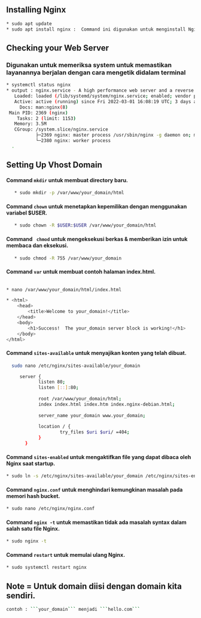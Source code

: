 ## Installing Nginx
``` bash
* sudo apt update
* sudo apt install nginx :  Command ini digunakan untuk menginstall Nginx.

```
## Checking your Web Server
### Digunakan untuk memeriksa system untuk memastikan layanannya berjalan dengan cara mengetik didalam terminal
``` bash
* systemctl status nginx
* output : nginx.service - A high performance web server and a reverse proxy server
   Loaded: loaded (/lib/systemd/system/nginx.service; enabled; vendor preset: enabled)
   Active: active (running) since Fri 2022-03-01 16:08:19 UTC; 3 days ago
     Docs: man:nginx(8)
 Main PID: 2369 (nginx)
    Tasks: 2 (limit: 1153)
   Memory: 3.5M
   CGroup: /system.slice/nginx.service
           ├─2369 nginx: master process /usr/sbin/nginx -g daemon on; master_process on;
           └─2380 nginx: worker process
  .
```
## Setting Up Vhost Domain
#### Command ```mkdir``` untuk membuat directory baru.
``` bash
   * sudo mkdir -p /var/www/your_domain/html
```
#### Command ```chown``` untuk menetapkan kepemilikan dengan menggunakan variabel $USER.
``` bash
   * sudo chown -R $USER:$USER /var/www/your_domain/html 
```
#### Command ``` chmod``` untuk mengeksekusi berkas & memberikan izin untuk membaca dan eksekusi.
``` bash
   * sudo chmod -R 755 /var/www/your_domain 
```
#### Command ```var``` untuk membuat contoh halaman index.html.
``` bash

* nano /var/www/your_domain/html/index.html
```
``` bash
* <html>
    <head>
        <title>Welcome to your_domain!</title>
    </head>
    <body>
        <h1>Success!  The your_domain server block is working!</h1>
    </body>
</html>
```


####  Command ```sites-available``` untuk menyajikan konten yang telah dibuat.
 ``` bash
   sudo nano /etc/nginx/sites-available/your_domain
 ``` 
  ``` bash
       server {
              listen 80;
              listen [::]:80;
      
              root /var/www/your_domain/html;
              index index.html index.htm index.nginx-debian.html;
      
              server_name your_domain www.your_domain;
      
              location / {
                      try_files $uri $uri/ =404;
              }
         }
   ```
#### Command ```sites-enabled``` untuk mengaktifkan file yang dapat dibaca oleh Nginx saat startup.
 ``` bash
* sudo ln -s /etc/nginx/sites-available/your_domain /etc/nginx/sites-enabled/ 
```
#### Command ```nginx.conf``` untuk menghindari kemungkinan masalah pada memori hash bucket.
``` bash
* sudo nano /etc/nginx/nginx.conf
```
#### Command ```nginx -t``` untuk memastikan tidak ada masalah syntax dalam salah satu file Nginx.
``` bash
* sudo nginx -t
```
#### Command ```restart``` untuk memulai ulang Nginx.
``` bash
* sudo systemctl restart nginx
```
## Note = Untuk domain diisi dengan domain kita sendiri.
``` bash
contoh : ```your_domain``` menjadi ```hello.com```
```

